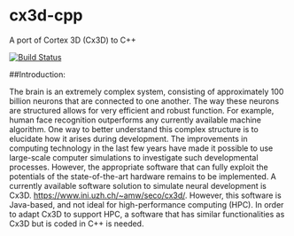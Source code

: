 # cx3d-cpp
A port of Cortex 3D (Cx3D) to C++

[![Build Status](https://travis-ci.org/breitwieser/cx3d-cpp.svg?branch=master)](https://travis-ci.org/breitwieser/cx3d-cpp)

##Introduction:

The brain is an extremely complex system, consisting of approximately 100 billion neurons that are connected to one another. The way these neurons are structured allows for very efficient and robust function. For example, human face recognition outperforms any currently available machine algorithm. One way to better understand this complex structure is to elucidate how it arises during development. The improvements in computing technology in the last few years have made it possible to use large-scale computer simulations to investigate such developmental processes. However, the appropriate software that can fully exploit the potentials of the state-of-the-art hardware remains to be implemented.
A currently available software solution to simulate neural development is Cx3D. <https://www.ini.uzh.ch/~amw/seco/cx3d/>. However, this software is Java-based, and not ideal for high-performance computing (HPC). In order to adapt Cx3D to support HPC, a software that has similar functionalities as Cx3D but is coded in C++ is needed.
